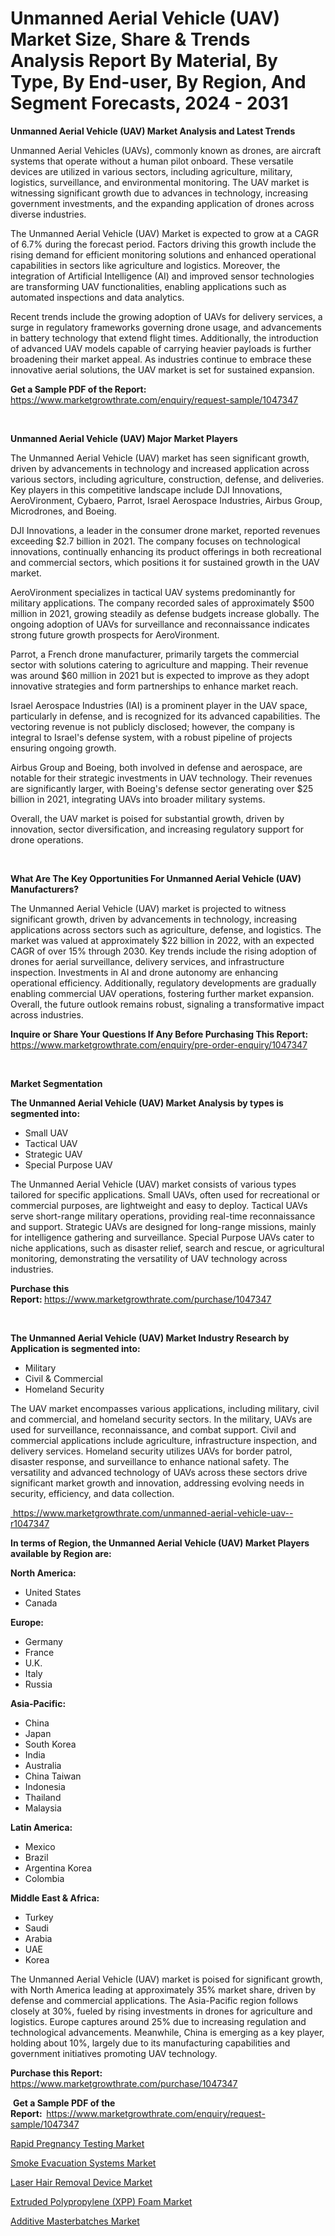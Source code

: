 <p><h1>Unmanned Aerial Vehicle (UAV) Market Size, Share & Trends Analysis Report By Material, By Type, By End-user, By Region, And Segment Forecasts, 2024 - 2031</h1></p><p><strong>Unmanned Aerial Vehicle (UAV) Market Analysis and Latest Trends</strong></p>
<p><p>Unmanned Aerial Vehicles (UAVs), commonly known as drones, are aircraft systems that operate without a human pilot onboard. These versatile devices are utilized in various sectors, including agriculture, military, logistics, surveillance, and environmental monitoring. The UAV market is witnessing significant growth due to advances in technology, increasing government investments, and the expanding application of drones across diverse industries.</p><p>The Unmanned Aerial Vehicle (UAV) Market is expected to grow at a CAGR of 6.7% during the forecast period. Factors driving this growth include the rising demand for efficient monitoring solutions and enhanced operational capabilities in sectors like agriculture and logistics. Moreover, the integration of Artificial Intelligence (AI) and improved sensor technologies are transforming UAV functionalities, enabling applications such as automated inspections and data analytics.</p><p>Recent trends include the growing adoption of UAVs for delivery services, a surge in regulatory frameworks governing drone usage, and advancements in battery technology that extend flight times. Additionally, the introduction of advanced UAV models capable of carrying heavier payloads is further broadening their market appeal. As industries continue to embrace these innovative aerial solutions, the UAV market is set for sustained expansion.</p></p>
<p><strong>Get a Sample PDF of the Report:&nbsp;</strong> <a href="https://www.marketgrowthrate.com/enquiry/request-sample/1047347">https://www.marketgrowthrate.com/enquiry/request-sample/1047347</a></p>
<p>&nbsp;</p>
<p><strong>Unmanned Aerial Vehicle (UAV) Major Market Players</strong></p>
<p><p>The Unmanned Aerial Vehicle (UAV) market has seen significant growth, driven by advancements in technology and increased application across various sectors, including agriculture, construction, defense, and deliveries. Key players in this competitive landscape include DJI Innovations, AeroVironment, Cybaero, Parrot, Israel Aerospace Industries, Airbus Group, Microdrones, and Boeing.</p><p>DJI Innovations, a leader in the consumer drone market, reported revenues exceeding $2.7 billion in 2021. The company focuses on technological innovations, continually enhancing its product offerings in both recreational and commercial sectors, which positions it for sustained growth in the UAV market.</p><p>AeroVironment specializes in tactical UAV systems predominantly for military applications. The company recorded sales of approximately $500 million in 2021, growing steadily as defense budgets increase globally. The ongoing adoption of UAVs for surveillance and reconnaissance indicates strong future growth prospects for AeroVironment.</p><p>Parrot, a French drone manufacturer, primarily targets the commercial sector with solutions catering to agriculture and mapping. Their revenue was around $60 million in 2021 but is expected to improve as they adopt innovative strategies and form partnerships to enhance market reach.</p><p>Israel Aerospace Industries (IAI) is a prominent player in the UAV space, particularly in defense, and is recognized for its advanced capabilities. The vectoring revenue is not publicly disclosed; however, the company is integral to Israel's defense system, with a robust pipeline of projects ensuring ongoing growth.</p><p>Airbus Group and Boeing, both involved in defense and aerospace, are notable for their strategic investments in UAV technology. Their revenues are significantly larger, with Boeing's defense sector generating over $25 billion in 2021, integrating UAVs into broader military systems.</p><p>Overall, the UAV market is poised for substantial growth, driven by innovation, sector diversification, and increasing regulatory support for drone operations.</p></p>
<p>&nbsp;</p>
<p><strong>What Are The Key Opportunities For Unmanned Aerial Vehicle (UAV) Manufacturers?</strong></p>
<p><p>The Unmanned Aerial Vehicle (UAV) market is projected to witness significant growth, driven by advancements in technology, increasing applications across sectors such as agriculture, defense, and logistics. The market was valued at approximately $22 billion in 2022, with an expected CAGR of over 15% through 2030. Key trends include the rising adoption of drones for aerial surveillance, delivery services, and infrastructure inspection. Investments in AI and drone autonomy are enhancing operational efficiency. Additionally, regulatory developments are gradually enabling commercial UAV operations, fostering further market expansion. Overall, the future outlook remains robust, signaling a transformative impact across industries.</p></p>
<p><strong>Inquire or Share Your Questions If Any Before Purchasing This Report:</strong> <a href="https://www.marketgrowthrate.com/enquiry/pre-order-enquiry/1047347">https://www.marketgrowthrate.com/enquiry/pre-order-enquiry/1047347</a></p>
<p>&nbsp;</p>
<p><strong>Market Segmentation</strong></p>
<p><strong>The Unmanned Aerial Vehicle (UAV) Market Analysis by types is segmented into:</strong></p>
<p><ul><li>Small UAV</li><li>Tactical UAV</li><li>Strategic UAV</li><li>Special Purpose UAV</li></ul></p>
<p><p>The Unmanned Aerial Vehicle (UAV) market consists of various types tailored for specific applications. Small UAVs, often used for recreational or commercial purposes, are lightweight and easy to deploy. Tactical UAVs serve short-range military operations, providing real-time reconnaissance and support. Strategic UAVs are designed for long-range missions, mainly for intelligence gathering and surveillance. Special Purpose UAVs cater to niche applications, such as disaster relief, search and rescue, or agricultural monitoring, demonstrating the versatility of UAV technology across industries.</p></p>
<p><strong>Purchase this Report:&nbsp;</strong><a href="https://www.marketgrowthrate.com/purchase/1047347">https://www.marketgrowthrate.com/purchase/1047347</a></p>
<p>&nbsp;</p>
<p><strong>The Unmanned Aerial Vehicle (UAV) Market Industry Research by Application is segmented into:</strong></p>
<p><ul><li>Military</li><li>Civil & Commercial</li><li>Homeland Security</li></ul></p>
<p><p>The UAV market encompasses various applications, including military, civil and commercial, and homeland security sectors. In the military, UAVs are used for surveillance, reconnaissance, and combat support. Civil and commercial applications include agriculture, infrastructure inspection, and delivery services. Homeland security utilizes UAVs for border patrol, disaster response, and surveillance to enhance national safety. The versatility and advanced technology of UAVs across these sectors drive significant market growth and innovation, addressing evolving needs in security, efficiency, and data collection.</p></p>
<p><a href="https://www.marketgrowthrate.com/unmanned-aerial-vehicle-uav--r1047347">&nbsp;https://www.marketgrowthrate.com/unmanned-aerial-vehicle-uav--r1047347</a></p>
<p><strong>In terms of Region, the Unmanned Aerial Vehicle (UAV) Market Players available by Region are:</strong></p>
<p>
    <p> <strong> North America: </strong>
        <ul>
            <li>United States</li>
            <li>Canada</li>
        </ul>
        </p> 
    <p> <strong> Europe: </strong>
        <ul>
            <li>Germany</li>
            <li>France</li>
            <li>U.K.</li>
            <li>Italy</li>
            <li>Russia</li>
        </ul>
        </p> 
    <p> <strong> Asia-Pacific: </strong>
        <ul>
            <li>China</li>
            <li>Japan</li>
            <li>South Korea</li>
            <li>India</li>
            <li>Australia</li>
            <li>China Taiwan</li>
            <li>Indonesia</li>
            <li>Thailand</li>
            <li>Malaysia</li>
        </ul>
        </p> 
    <p> <strong> Latin America: </strong>
        <ul>
            <li>Mexico</li>
            <li>Brazil</li>
            <li>Argentina Korea</li>
            <li>Colombia</li>
        </ul>
        </p> 
    <p> <strong> Middle East & Africa: </strong>
        <ul>
            <li>Turkey</li>
            <li>Saudi</li>
            <li>Arabia</li>
            <li>UAE</li>
            <li>Korea</li>
        </ul>
    </p>
    </p>
<p><p>The Unmanned Aerial Vehicle (UAV) market is poised for significant growth, with North America leading at approximately 35% market share, driven by defense and commercial applications. The Asia-Pacific region follows closely at 30%, fueled by rising investments in drones for agriculture and logistics. Europe captures around 25% due to increasing regulation and technological advancements. Meanwhile, China is emerging as a key player, holding about 10%, largely due to its manufacturing capabilities and government initiatives promoting UAV technology.</p></p>
<p><strong>Purchase this Report: </strong><a href="https://www.marketgrowthrate.com/purchase/1047347">https://www.marketgrowthrate.com/purchase/1047347</a></p>
<p>&nbsp;<strong>Get a Sample PDF of the Report:&nbsp;&nbsp;</strong><a href="https://www.marketgrowthrate.com/enquiry/request-sample/1047347">https://www.marketgrowthrate.com/enquiry/request-sample/1047347</a></p>
<p><strong></strong></p>
<p><p><a href="https://medium.com/@eeenafisainka_86287/emerging-market-trends-and-regional-analysis-of-rapid-pregnancy-testing-market-forecasted-for-70a3c36b7c49">Rapid Pregnancy Testing Market</a></p><p><a href="https://www.linkedin.com/pulse/smoke-evacuation-systems-industry-insights-report-analyzing-n4qee">Smoke Evacuation Systems Market</a></p><p><a href="https://www.linkedin.com/pulse/laser-hair-removal-device-market-indicators-size-regional-breakdown-e6s1e">Laser Hair Removal Device Market</a></p><p><a href="https://github.com/vimar16th/Market-Research-Report-List-6/blob/main/extruded-polypropylene-xpp-foam-market.md">Extruded Polypropylene (XPP) Foam Market</a></p><p><a href="https://issuu.com/reportprime-2/docs/additive-masterbatches-market-size-_2c5885541242e2">Additive Masterbatches Market</a></p></p>